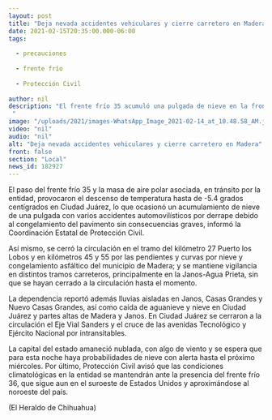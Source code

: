 ```yaml
---
layout: post
title: "Deja nevada accidentes vehiculares y cierre carretero en Madera"
date: 2021-02-15T20:35:00.000-06:00
tags:
  
  - precauciones
  
  - frente frío
  
  - Protección Civil
  
author: nil
description: "El frente frío 35 acumuló una pulgada de nieve en la frontera; se mantiene vigilancia preventiva en la Janos-Agua Prieta "
image: "/uploads/2021/images-WhatsApp_Image_2021-02-14_at_10.48.58_AM.jpeg"
video: "nil"
audio: "nil"
alt: "Deja nevada accidentes vehiculares y cierre carretero en Madera"
front: false
section: "Local"
news_id: 182927
---
```


El paso del frente frío 35 y la masa de aire polar asociada, en tránsito por la entidad, provocaron el descenso de temperatura hasta de -5.4 grados centígrados en Ciudad Juárez, lo que ocasionó un acumulamiento de nieve de una pulgada con varios accidentes automovilísticos por derrape debido al congelamiento del pavimento sin consecuencias graves, informó la Coordinación Estatal de Protección Civil.

Así mismo, se cerró la circulación en el tramo del kilómetro 27 Puerto los Lobos y en kilómetros 45 y 55 por las pendientes y curvas por nieve y congelamiento asfáltico del municipio de Madera; y se mantiene vigilancia en distintos tramos carreteros, principalmente en la Janos-Agua Prieta, sin que se hayan cerrado a la circulación hasta el momento.

La dependencia reportó además lluvias aisladas en Janos, Casas Grandes y Nuevo Casas Grandes, así como caída de aguanieve y nieve en Ciudad Juárez y partes altas de Madera y Janos. En Ciudad Juárez se cerraron a la circulación el Eje Vial Sanders y el cruce de las avenidas Tecnológico y Ejército Nacional por intransitables.

La capital del estado amaneció nublada, con algo de viento y se espera que para esta noche haya probabilidades de nieve con alerta hasta el próximo miércoles. Por último, Protección Civil avisó que las condiciones climatológicas en la entidad se mantendrán ante la presencia del frente frío 36, que sigue aun en el suroeste de Estados Unidos y aproximándose al noroeste del país.

(El Heraldo de Chihuahua)